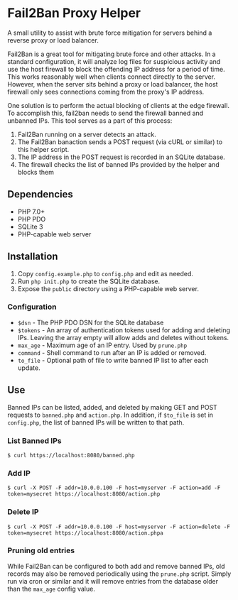 Fail2Ban Proxy Helper
=====================
A small utility to assist with brute force mitigation for servers behind a
reverse proxy or load balancer.

Fail2Ban is a great tool for mitigating brute force and other attacks. In a
standard configuration, it will analyze log files for suspicious activity and
use the host firewall to block the offending IP address for a period of time.
This works reasonably well when clients connect directly to the server.
However, when the server sits behind a proxy or load balancer, the host
firewall only sees connections coming from the proxy's IP address.

One solution is to perform the actual blocking of clients at the edge firewall.
To accomplish this, fail2ban needs to send the firewall banned and unbanned IPs.
This tool serves as a part of this process:

  1. Fail2Ban running on a server detects an attack.
  2. The Fail2Ban banaction sends a POST request (via cURL or similar) to this
     helper script.
  3. The IP address in the POST request is recorded in an SQLite database.
  4. The firewall checks the list of banned IPs provided by the helper and
     blocks them

Dependencies
------------
  * PHP 7.0+
  * PHP PDO
  * SQLite 3
  * PHP-capable web server

Installation
------------
  1. Copy `config.example.php` to `config.php` and edit as needed.
  2. Run `php init.php` to create the SQLite database.
  3. Expose the `public` directory using a PHP-capable web server.

### Configuration
  * `$dsn` - The PHP PDO DSN for the SQLite database
  * `$tokens` - An array of authentication tokens used for adding and deleting
    IPs. Leaving the array empty will allow adds and deletes without tokens.
  * `max_age` - Maximum age of an IP entry. Used by `prune.php`
  * `command` - Shell command to run after an IP is added or removed.
  * `to_file` - Optional path of file to write banned IP list to after each
    update.

Use
---
Banned IPs can be listed, added, and deleted by making GET and POST requests
to `banned.php` and `action.php`. In addition, if `$to_file` is set in
`config.php`, the list of banned IPs will be written to that path.

### List Banned IPs

    $ curl https://localhost:8080/banned.php

### Add IP

    $ curl -X POST -F addr=10.0.0.100 -F host=myserver -F action=add -F token=mysecret https://localhost:8080/action.php

### Delete IP

    $ curl -X POST -F addr=10.0.0.100 -F host=myserver -F action=delete -F token=mysecret https://localhost:8080/action.phpa

### Pruning old entries
While Fail2Ban can be configured to both add and remove banned IPs, old
records may also be removed periodically using the `prune.php` script. Simply
run via cron or similar and it will remove entries from the database older
than the `max_age` config value.
